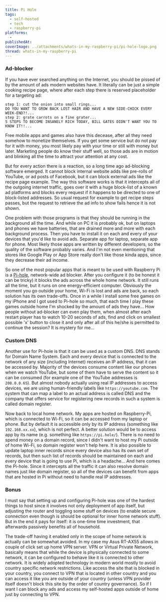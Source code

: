 ```yaml
---
title: Pi Hole
tags:
  - self-hosted
  - tech
  - raspberry-pi
platforms:
  -
publishedAt:
coverImage: ../attachments/whats-in-my-raspberry-pi/pi-hole-logo.png
thread: whats-in-my-raspberry-pi
---
```


### Ad-blocker

If you have ever searched anything on the Internet, you should be pissed of by the amount of ads modern websites have. It literally can be just a simple cooking recipe page, where after each step there is reserved placeholder for a targeting ad:

```
step 1: cut the onion into small rings...
DO YOU WANT TO GROW BACK LOST HAIR AND HAVE A NEW SIDE-CHICK EVERY WEEK-END?!...
step 2: grate carrots on a fine grater...
5 STEPS TO BECOME INSANELY RICH TODAY, BILL GATES DIDN'T WANT YOU TO KNOW IT!!...
```

Free mobile apps and games also have this decease, after all they need somehow to monetize themselves. If you get some service but do not pay for it with money, you most likely pay with your time or still with money but later. Marketing people do know their stuff well, so those ads are in motion and blinking all the time to attract your attention at any cost.

But for every action there is a reaction, so a long time ago ad-blocking software emerged. It cannot block internal website adds like pre-rolls of YouTube, or ad posts of Facebook, but it can block external ads like the recipe page example. The way this software works is that it intercepts all of the outgoing internet traffic, goes over it with a huge block-list of a known ad platforms and blocks every request if it happens to be directed to one of block-listed addresses. So usual request for example to get recipe steps passes, but the request to retrieve the ad info to show fails hence it is not shown.

One problem with those programs is that they should be running in the background all the time. And while on PC it is probably ok, but on laptops and phones we have batteries, that are drained more and more with each background process. Then you have to install it on each and every of your devices that you'd like to avoid ads. Separate app for laptop, separate app for phone. Most likely those apps are written by different developers, so the quality of the software probably varies. And I'm not even mentioning that stores like Google Play or App Store really don't like those kinda apps, since they decrease their ad income.

So one of the most popular apps that is meant to be used with Raspberry Pi is a [Pi-hole](https://pi-hole.net/), network-wide ad blocker. After you configure it (to be honest it can be tricky) it blocks the ads across the whole home network. It still runs all the time, but it runs on one energy-efficient computer. Obviously the moment you go outside your home, Wi-Fi is lost and ads are back, so each solution has its own trade-offs. Once in a while I install some free games on my iPhone and I got used to Pi-hole so much, that each time I play these games outside home I'm shocked by the amount of ads they have... How people without ad-blocker can even play them, when almost after each restart player has to watch 10-20 seconds of ads, find and click on smallest possible 'x' button to close it and only after all of this he/she is permitted to continue the session? It is mystery for me...

### Custom DNS

Another use for Pi-hole is that it can be used as a custom DNS. DNS stands for Domain Name System. Each and every device that is connected to the network of any size (including Internet) receives an IP address, that it can be accessed by. Majority of the devices consume content like our phones when we watch YouTube, but some of them have to serve the content so it can be consumed (for example one of the YouTube addresses is `208.0.0.65`). But almost nobody actually using real IP addresses to access devices, we are using human-friendly labels like `https://youtube.com`. The system that can map a label to an actual address is called DNS and the company that offers service for registering new records in such a system is called domain register.

Now back to local home network. My apps are hosted on Raspberry-Pi, which is connected to Wi-Fi, so it can be accessed from my laptop or phone. But by default it is accessible only by its IP address (something like `192.168.xx.xx`), which is not perfect. A better solution would be to access app by its name (e.g. something like `https://pi.hole/`). There is no need to spend money on a domain record, since I didn't want to host my Pi outside of home Wi-Fi, so domain register won't help here. It is also possible to update laptop inner records since every device also has its own set of records, but then such list of records should be maintained on each and every device that is going to use Pi, which is a headache... And here comes the Pi-hole. Since it intercepts all the traffic it can also resolve domain names just like domain register, so all of the devices can benefit from apps that are hosted in Pi without need to handle real IP addresses.

### Bonus

I must say that setting up and configuring Pi-hole was one of the hardest things to host since it involves not only deployment of app itself, but adjusting the router and toggling some stuff on devices (to enable secure connection even though is should be optional for inner home network stuff). But in the end it pays for itself: it is one-time time investment, that afterwards passively benefits all of household.

The trade-off having it enabled only in the scope of home network is actually can be somewhat avoided. In my case my Asus RT-AX55 allows in couple of click set up home VPN server. VPN or Virtual Private Network, basically means that while the device is physically connected to some network, it can be configured to behave like it is connected to other network. It is widely adopted technology in modern world mostly to avoid country specific network restrictions. Like access the site that is blocked in your country, you connect to VPN that is located in other country and you can access it like you are outside of your country (unless VPN provider itself doesn't block this site by the order of country governance). So if I want I can block any ads and access my self-hosted apps outside of home just by connecting to VPN.
